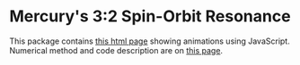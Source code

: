 # Mercury's 3:2 Spin-Orbit Resonance

This package contains [this html page](https://ytliu0.github.io/Mercury-SpinOrbitResonance/mercury.html) 
showing animations using JavaScript. Numerical method and code 
description are on [this page](https://ytliu0.github.io/Mercury-SpinOrbitResonance).
